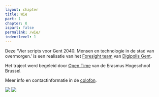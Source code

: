 ```yaml
---
layout: chapter
title: Wie
part: 1
chapter: 0
ispart: false
permalink: /wie/
indentlevel: 1
---
```

Deze 'Vier scripts voor Gent 2040. Mensen en technologie in de stad van overmorgen.' is een realisatie van het [Foresight team](https://twitter.com/foresightgent) van [Digipolis Gent](https://www.digipolis.be). 

Het traject werd begeleid door [Open Time](https://www.erasmushogeschool.be/nl/praktijkgericht-onderzoek/open-time) van de Erasmus Hogeschool Brussel.

Meer info en contactinformatie in de [colofon](https://lab9k.gent/scripts-voor-gent-2040/colofon/).


![](https://i.imgur.com/KvGxJJv.png)
![](https://i.imgur.com/6eatOpe.jpg)
